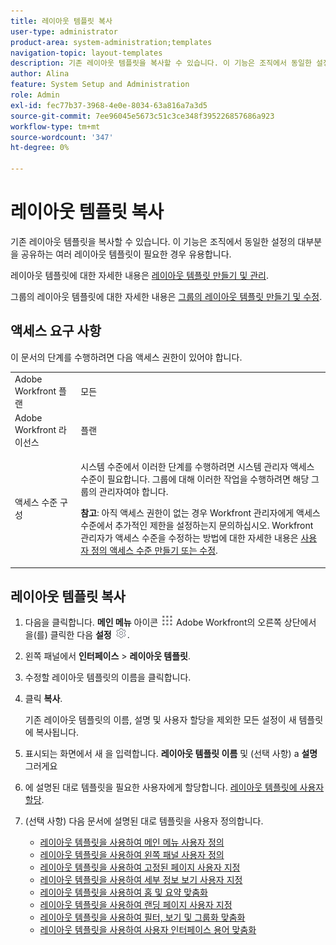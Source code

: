 ```yaml
---
title: 레이아웃 템플릿 복사
user-type: administrator
product-area: system-administration;templates
navigation-topic: layout-templates
description: 기존 레이아웃 템플릿을 복사할 수 있습니다. 이 기능은 조직에서 동일한 설정의 대부분을 공유하는 여러 레이아웃 템플릿이 필요한 경우 유용합니다.
author: Alina
feature: System Setup and Administration
role: Admin
exl-id: fec77b37-3968-4e0e-8034-63a816a7a3d5
source-git-commit: 7ee96045e5673c51c3ce348f395226857686a923
workflow-type: tm+mt
source-wordcount: '347'
ht-degree: 0%

---
```


# 레이아웃 템플릿 복사

기존 레이아웃 템플릿을 복사할 수 있습니다. 이 기능은 조직에서 동일한 설정의 대부분을 공유하는 여러 레이아웃 템플릿이 필요한 경우 유용합니다.

레이아웃 템플릿에 대한 자세한 내용은 [레이아웃 템플릿 만들기 및 관리](../../../administration-and-setup/customize-workfront/use-layout-templates/create-and-manage-layout-templates.md).

그룹의 레이아웃 템플릿에 대한 자세한 내용은 [그룹의 레이아웃 템플릿 만들기 및 수정](../../../administration-and-setup/manage-groups/work-with-group-objects/create-and-modify-a-groups-layout-templates.md).

## 액세스 요구 사항

이 문서의 단계를 수행하려면 다음 액세스 권한이 있어야 합니다.

<table style="table-layout:auto"> 
 <col> 
 <col> 
 <tbody> 
  <tr> 
   <td role="rowheader">Adobe Workfront 플랜</td> 
   <td>모든</td> 
  </tr> 
  <tr> 
   <td role="rowheader">Adobe Workfront 라이선스</td> 
   <td>플랜</td> 
  </tr> 
  <tr> 
   <td role="rowheader">액세스 수준 구성</td> 
   <td> <p>시스템 수준에서 이러한 단계를 수행하려면 시스템 관리자 액세스 수준이 필요합니다.
그룹에 대해 이러한 작업을 수행하려면 해당 그룹의 관리자여야 합니다.</p> <p><b>참고</b>: 아직 액세스 권한이 없는 경우 Workfront 관리자에게 액세스 수준에서 추가적인 제한을 설정하는지 문의하십시오. Workfront 관리자가 액세스 수준을 수정하는 방법에 대한 자세한 내용은 <a href="../../../administration-and-setup/add-users/configure-and-grant-access/create-modify-access-levels.md" class="MCXref xref">사용자 정의 액세스 수준 만들기 또는 수정</a>.</p> </td> 
  </tr> 
 </tbody> 
</table>

## 레이아웃 템플릿 복사

1. 다음을 클릭합니다. **메인 메뉴** 아이콘 ![](assets/main-menu-icon.png) Adobe Workfront의 오른쪽 상단에서 을(를) 클릭한 다음 **설정** ![](assets/gear-icon-settings.png).

1. 왼쪽 패널에서 **인터페이스** > **레이아웃 템플릿**.

1. 수정할 레이아웃 템플릿의 이름을 클릭합니다.
1. 클릭 **복사**.

   기존 레이아웃 템플릿의 이름, 설명 및 사용자 할당을 제외한 모든 설정이 새 템플릿에 복사됩니다.

1. 표시되는 화면에서 새 을 입력합니다. **레이아웃 템플릿 이름** 및 (선택 사항) a **설명** 그러게요

1. 에 설명된 대로 템플릿을 필요한 사용자에게 할당합니다. [레이아웃 템플릿에 사용자 할당](../../../administration-and-setup/customize-workfront/use-layout-templates/assign-users-to-layout-template.md).
1. (선택 사항) 다음 문서에 설명된 대로 템플릿을 사용자 정의합니다.

   * [레이아웃 템플릿을 사용하여 메인 메뉴 사용자 정의](../../../administration-and-setup/customize-workfront/use-layout-templates/customize-main-menu.md)
   * [레이아웃 템플릿을 사용하여 왼쪽 패널 사용자 정의](../../../administration-and-setup/customize-workfront/use-layout-templates/customize-left-panel.md)
   * [레이아웃 템플릿을 사용하여 고정된 페이지 사용자 지정](../../../administration-and-setup/customize-workfront/use-layout-templates/customize-pinned-pages.md)
   * [레이아웃 템플릿을 사용하여 세부 정보 보기 사용자 지정](../../../administration-and-setup/customize-workfront/use-layout-templates/customize-details-view-layout-template.md)
   * [레이아웃 템플릿을 사용하여 홈 및 요약 맞춤화](../../../administration-and-setup/customize-workfront/use-layout-templates/customize-home-summary-layout-template.md)
   * [레이아웃 템플릿을 사용하여 랜딩 페이지 사용자 지정](../../../administration-and-setup/customize-workfront/use-layout-templates/customize-landing-page.md)
   * [레이아웃 템플릿을 사용하여 필터, 보기 및 그룹화 맞춤화](../../../administration-and-setup/customize-workfront/use-layout-templates/customize-fvg-list-controls-layout-template.md)
   * [레이아웃 템플릿을 사용하여 사용자 인터페이스 용어 맞춤화](../../../administration-and-setup/customize-workfront/use-layout-templates/customize-terminology.md)
